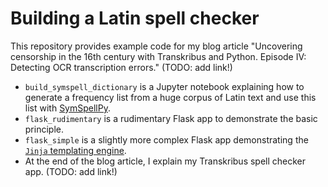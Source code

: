 # Building a Latin spell checker
This repository provides example code for my blog article "Uncovering censorship in the 16th century with Transkribus and Python. Episode IV: Detecting OCR transcription errors." (TODO: add link!)

* `build_symspell_dictionary` is a Jupyter notebook explaining how to generate a frequency list from a huge corpus of Latin text and use this list with [SymSpellPy](https://github.com/mammothb/symspellpy).
* `flask_rudimentary` is a rudimentary Flask app to demonstrate the basic principle.
* `flask_simple` is a slightly more complex Flask app demonstrating the [`Jinja` templating engine](https://jinja.palletsprojects.com/en/3.0.x/). 
* At the end of the blog article, I explain my Transkribus spell checker app. (TODO: add link!)
